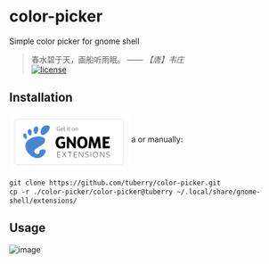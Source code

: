 # color-picker
Simple color picker for gnome shell
> 春水碧于天，画船听雨眠。  —— *【唐】韦庄*<br>
[![license]](/LICENSE)

## Installation
[<img src="https://raw.githubusercontent.com/andyholmes/gnome-shell-extensions-badge/master/get-it-on-ego.svg?sanitize=true" alt="Get it on GNOME Extensions" height="100" align="middle">][EGO]
a
or manually:
```shell
git clone https://github.com/tuberry/color-picker.git
cp -r ./color-picker/color-picker@tuberry ~/.local/share/gnome-shell/extensions/
```

## Usage

![image](https://user-images.githubusercontent.com/17917040/89734492-efb43f80-da8e-11ea-8fbe-80712cdbbaa7.png)

[license]:https://img.shields.io/badge/license-GPLv3-green.svg
[EGO]:https://extensions.gnome.org/extension/3396/color-picker/
